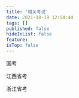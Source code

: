 ```yaml
---
title: '相关考试'
date: 2021-10-19 12:54:44
tags: []
published: false
hideInList: false
feature: 
isTop: false
---
```

国考

江西省考

浙江省考

